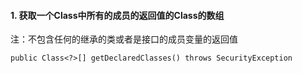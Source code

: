 #### 1. 获取一个Class中所有的成员的返回值的Class的数组

注：不包含任何的继承的类或者是接口的成员变量的返回值

```
public Class<?>[] getDeclaredClasses() throws SecurityException
```